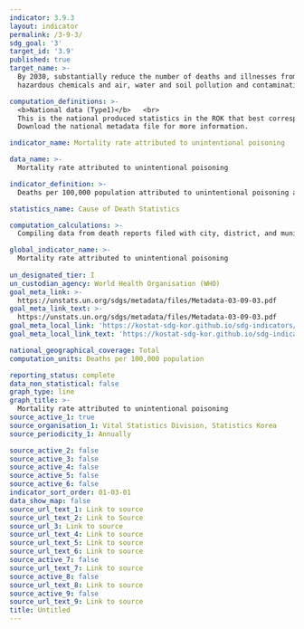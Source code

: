 ```yaml
---
indicator: 3.9.3
layout: indicator
permalink: /3-9-3/
sdg_goal: '3'
target_id: '3.9'
published: true
target_name: >-
  By 2030, substantially reduce the number of deaths and illnesses from
  hazardous chemicals and air, water and soil pollution and contamination

computation_definitions: >-
  <b>National data (Type1)</b>   <br>
  This is the national produced statistics in the ROK that best corresponds to the definition of UN SDGs indicators. <br>
  Download the national metadata file for more information.

indicator_name: Mortality rate attributed to unintentional poisoning

data_name: >-
  Mortality rate attributed to unintentional poisoning

indicator_definition: >-
  Deaths per 100,000 population attributed to unintentional poisoning and exposure to noxious substances(X40-X49) 

statistics_name: Cause of Death Statistics

computation_calculations: >-
  Compiling data from death reports filed with city, district, and municipal offices, baby and fetal death reports from crematories, and data from the ｢Complementary Survey on Causes of Death｣ of medical institutions

global_indicator_name: >-
  Mortality rate attributed to unintentional poisoning
  
un_designated_tier: I
un_custodian_agency: World Health Organisation (WHO)
goal_meta_link: >-
  https://unstats.un.org/sdgs/metadata/files/Metadata-03-09-03.pdf   
goal_meta_link_text: >-
  https://unstats.un.org/sdgs/metadata/files/Metadata-03-09-03.pdf   
goal_meta_local_link: 'https://kostat-sdg-kor.github.io/sdg-indicators/public/data/Metadata-03-09-03_ENG.pdf'
goal_meta_local_link_text: 'https://kostat-sdg-kor.github.io/sdg-indicators/public/data/Metadata-03-09-03_ENG.pdf'

national_geographical_coverage: Total
computation_units: Deaths per 100,000 population

reporting_status: complete
data_non_statistical: false
graph_type: line
graph_title: >-
  Mortality rate attributed to unintentional poisoning
source_active_1: true
source_organisation_1: Vital Statistics Division, Statistics Korea
source_periodicity_1: Annually 

source_active_2: false
source_active_3: false
source_active_4: false
source_active_5: false
source_active_6: false
indicator_sort_order: 01-03-01
data_show_map: false
source_url_text_1: Link to source
source_url_text_2: Link to Source
source_url_3: Link to source
source_url_text_4: Link to source
source_url_text_5: Link to source
source_url_text_6: Link to source
source_active_7: false
source_url_text_7: Link to source
source_active_8: false
source_url_text_8: Link to source
source_active_9: false
source_url_text_9: Link to source
title: Untitled
---
```

